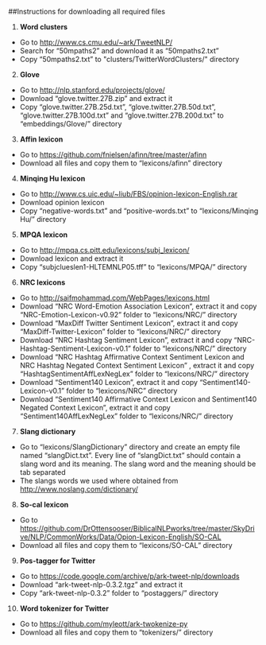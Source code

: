 ##Instructions for downloading all required files

1. **Word clusters**
  * Go to http://www.cs.cmu.edu/~ark/TweetNLP/ 
  * Search for “50mpaths2” and download it as “50mpaths2.txt”
  * Copy “50mpaths2.txt” to "clusters/TwitterWordClusters/" directory
  
2. **Glove**
  * Go to http://nlp.stanford.edu/projects/glove/
  * Download “glove.twitter.27B.zip” and extract it
  * Copy “glove.twitter.27B.25d.txt”, “glove.twitter.27B.50d.txt”, “glove.twitter.27B.100d.txt” and “glove.twitter.27B.200d.txt” to “embeddings/Glove/” directory

3. **Affin lexicon**
  * Go to https://github.com/fnielsen/afinn/tree/master/afinn
  * Download all files and copy them to “lexicons/afinn” directory

4. **Minqing Hu lexicon**
  * Go to http://www.cs.uic.edu/~liub/FBS/opinion-lexicon-English.rar
  * Download opinion lexicon
  * Copy “negative-words.txt” and “positive-words.txt” to “lexicons/Minqing Hu/” directory

5. **MPQA lexicon**
  * Go to http://mpqa.cs.pitt.edu/lexicons/subj_lexicon/
  * Download lexicon and extract it
  * Copy “subjclueslen1-HLTEMNLP05.tff” to “lexicons/MPQA/” directory

6. **NRC lexicons**
  * Go to http://saifmohammad.com/WebPages/lexicons.html
  * Download “NRC Word-Emotion Association Lexicon“, extract it and copy “NRC-Emotion-Lexicon-v0.92” folder to “lexicons/NRC/” directory
  * Download “MaxDiff Twitter Sentiment Lexicon”, extract it and copy “MaxDiff-Twitter-Lexicon” folder to “lexicons/NRC/” directory
  * Download “NRC Hashtag Sentiment Lexicon”, extract it and copy “NRC-Hashtag-Sentiment-Lexicon-v0.1” folder to “lexicons/NRC/” directory
  * Download “NRC Hashtag Affirmative Context Sentiment Lexicon and NRC Hashtag Negated Context Sentiment Lexicon” , extract it and copy “HashtagSentimentAffLexNegLex” folder to “lexicons/NRC/” directory
  * Download “Sentiment140 Lexicon”, extract it and copy “Sentiment140-Lexicon-v0.1” folder to “lexicons/NRC” directory
  * Download “Sentiment140 Affirmative Context Lexicon and Sentiment140 Negated Context Lexicon”, extract it and copy “Sentiment140AffLexNegLex” folder to “lexicons/NRC/” directory

7. **Slang dictionary**
  * Go to “lexicons/SlangDictionary” directory and create an empty file named “slangDict.txt”. Every line of  “slangDict.txt” should contain a slang word and its meaning. The slang word and the meaning should be tab separated
  * The slangs words we used where obtained from http://www.noslang.com/dictionary/

8. **So-cal lexicon**
  * Go to https://github.com/DrOttensooser/BiblicalNLPworks/tree/master/SkyDrive/NLP/CommonWorks/Data/Opion-Lexicon-English/SO-CAL
  * Download all files and copy them to “lexicons/SO-CAL” directory

9. **Pos-tagger for Twitter**
  * Go to https://code.google.com/archive/p/ark-tweet-nlp/downloads
  * Download “ark-tweet-nlp-0.3.2.tgz” and extract it
  * Copy “ark-tweet-nlp-0.3.2” folder to “postaggers/” directory

10. **Word tokenizer for Twitter**
  * Go to https://github.com/myleott/ark-twokenize-py
  * Download all files and copy them to “tokenizers/” directory

